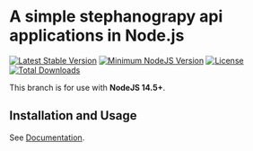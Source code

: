 # A simple stephanograpy api applications in Node.js

[![Latest Stable Version](https://poser.pugx.org/token27/stephanography-api/v/stable.svg)](https://packagist.org/packages/token27/stephanography-api)
[![Minimum NodeJS Version](https://img.shields.io/badge/nodejs-%3E%3D%2014.5-8892BF.svg)](https://nodejs.org/)
[![License](https://poser.pugx.org/token27/stephanography-api/license)](https://packagist.org/packages/token27/stephanography-api)
[![Total Downloads](https://poser.pugx.org/token27/stephanography-api/d/total)](https://packagist.org/packages/token27/stephanography-api)

This branch is for use with **NodeJS 14.5+**. 

## Installation and Usage
See [Documentation](docs).
